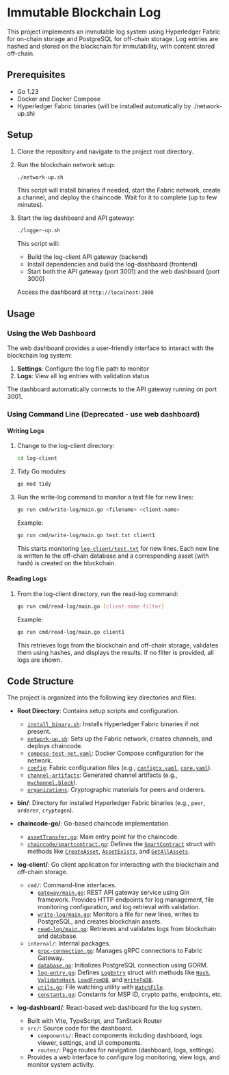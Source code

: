 # Immutable Blockchain Log

This project implements an immutable log system using Hyperledger Fabric for on-chain storage and PostgreSQL for off-chain storage. Log entries are hashed and stored on the blockchain for immutability, with content stored off-chain.

## Prerequisites

- Go 1.23
- Docker and Docker Compose
- Hyperledger Fabric binaries (will be installed automatically by ./network-up.sh)

## Setup

1. Clone the repository and navigate to the project root directory.

2. Run the blockchain network setup:
   ```sh
   ./network-up.sh
   ```
   This script will install binaries if needed, start the Fabric network, create a channel, and deploy the chaincode. Wait for it to complete (up to few minutes).

3. Start the log dashboard and API gateway:
   ```sh
   ./logger-up.sh
   ```
   This script will:
   - Build the log-client API gateway (backend)
   - Install dependencies and build the log-dashboard (frontend)
   - Start both the API gateway (port 3001) and the web dashboard (port 3000)
   
   Access the dashboard at `http://localhost:3000`

## Usage

### Using the Web Dashboard

The web dashboard provides a user-friendly interface to interact with the blockchain log system:

1. **Settings**: Configure the log file path to monitor
2. **Logs**: View all log entries with validation status

The dashboard automatically connects to the API gateway running on port 3001.

### Using Command Line (Deprecated - use web dashboard)
#### Writing Logs

1. Change to the log-client directory:
   ```sh
   cd log-client
   ```

2. Tidy Go modules:
   ```sh
   go mod tidy
   ```

3. Run the write-log command to monitor a text file for new lines:
   ```sh
   go run cmd/write-log/main.go <filename> <client-name>
   ```
   Example:
   ```sh
   go run cmd/write-log/main.go test.txt client1
   ```
   This starts monitoring [`log-client/test.txt`](log-client/test.txt) for new lines. Each new line is written to the off-chain database and a corresponding asset (with hash) is created on the blockchain.

#### Reading Logs

1. From the log-client directory, run the read-log command:
   ```sh
   go run cmd/read-log/main.go [client-name-filter]
   ```
   Example:
   ```sh
   go run cmd/read-log/main.go client1
   ```
   This retrieves logs from the blockchain and off-chain storage, validates them using hashes, and displays the results. If no filter is provided, all logs are shown.

## Code Structure
The project is organized into the following key directories and files:

- **Root Directory**: Contains setup scripts and configuration.
  - [`install_binary.sh`](install_binary.sh ): Installs Hyperledger Fabric binaries if not present.
  - [`network-up.sh`](network-up.sh ): Sets up the Fabric network, creates channels, and deploys chaincode.
  - [`compose-test-net.yaml`](compose-test-net.yaml ): Docker Compose configuration for the network.
  - [`config`](config ): Fabric configuration files (e.g., [`configtx.yaml`](config/configtx.yaml ), [`core.yaml`](config/core.yaml )).
  - [`channel-artifacts`](channel-artifacts ): Generated channel artifacts (e.g., [`mychannel.block`](channel-artifacts/mychannel.block )).
  - [`organizations`](organizations ): Cryptographic materials for peers and orderers.

- **bin/**: Directory for installed Hyperledger Fabric binaries (e.g., `peer`, `orderer`, `cryptogen`).

- **chaincode-go/**: Go-based chaincode implementation.
  - [`assetTransfer.go`](chaincode-go/assetTransfer.go ): Main entry point for the chaincode.
  - [`chaincode/smartcontract.go`](chaincode-go/chaincode/smartcontract.go ): Defines the [`SmartContract`](chaincode-go/chaincode/smartcontract.go ) struct with methods like [`CreateAsset`](chaincode-go/chaincode/smartcontract.go ), [`AssetExists`](chaincode-go/chaincode/smartcontract.go ), and [`GetAllAssets`](chaincode-go/chaincode/smartcontract.go ).

- **log-client/**: Go client application for interacting with the blockchain and off-chain storage.
  - `cmd/`: Command-line interfaces.
    - [`gateway/main.go`](log-client/cmd/gateway/main.go ): REST API gateway service using Gin framework. Provides HTTP endpoints for log management, file monitoring configuration, and log retrieval with validation.
    - [`write-log/main.go`](log-client/cmd/write-log/main.go ): Monitors a file for new lines, writes to PostgreSQL, and creates blockchain assets.
    - [`read-log/main.go`](log-client/cmd/read-log/main.go ): Retrieves and validates logs from blockchain and database.
  - `internal/`: Internal packages.
    - [`grpc-connection.go`](log-client/internal/grpc-connection.go ): Manages gRPC connections to Fabric Gateway.
    - [`database.go`](log-client/internal/database.go ): Initializes PostgreSQL connection using GORM.
    - [`log-entry.go`](log-client/internal/log-entry.go ): Defines [`LogEntry`](log-client/internal/log-entry.go ) struct with methods like [`Hash`](log-client/internal/log-entry.go ), [`ValidateHash`](log-client/internal/log-entry.go ), [`LoadFromDB`](log-client/internal/log-entry.go ), and [`WriteToDB`](log-client/internal/log-entry.go ).
    - [`utils.go`](log-client/internal/utils.go ): File watching utility with [`WatchFile`](log-client/internal/utils.go ).
    - [`constants.go`](log-client/internal/constants.go ): Constants for MSP ID, crypto paths, endpoints, etc.

- **log-dashboard/**: React-based web dashboard for the log system.
  - Built with Vite, TypeScript, and TanStack Router
  - `src/`: Source code for the dashboard.
    - `components/`: React components including dashboard, logs viewer, settings, and UI components.
    - `routes/`: Page routes for navigation (dashboard, logs, settings).
  - Provides a web interface to configure log monitoring, view logs, and monitor system activity.
